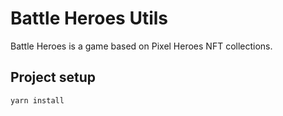 # Battle Heroes Utils

Battle Heroes is a game based on Pixel Heroes NFT collections.

## Project setup

```sh
yarn install
```

